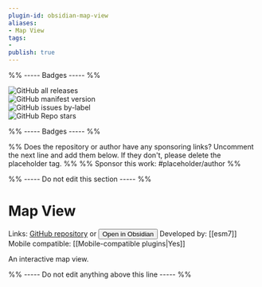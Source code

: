 ```yaml
---
plugin-id: obsidian-map-view
aliases:
- Map View
tags: 
- 
publish: true
---
```


%% ----- Badges ----- %%

![GitHub all releases](https://img.shields.io/github/downloads/esm7/obsidian-map-view/total?color=573E7A&logo=github&style=for-the-badge)   
![GitHub manifest version](https://img.shields.io/github/manifest-json/v/esm7/obsidian-map-view?color=573E7A&logo=github&style=for-the-badge)   
![GitHub issues by-label](https://img.shields.io/github/issues/esm7/obsidian-map-view/help%20wanted?color=573E7A&logo=github&style=for-the-badge)   
![GitHub Repo stars](https://img.shields.io/github/stars/esm7/obsidian-map-view?color=573E7A&logo=github&style=for-the-badge)

%% ----- Badges ----- %%

%% Does the repository or author have any sponsoring links? Uncomment the next line and add them below. If they don't, please delete the placeholder tag. %%
%% Sponsor this work: #placeholder/author %%

%% ----- Do not edit this section ----- %%

# Map View

Links: [GitHub repository](https://github.com/esm7/obsidian-map-view) or [<button id=HH>Open in Obsidian</button>](obsidian://goto-plugin?id=obsidian-map-view)
Developed by: [[esm7]]
Mobile compatible: [[Mobile-compatible plugins|Yes]]

An interactive map view.

%% ----- Do not edit anything above this line ----- %% 
